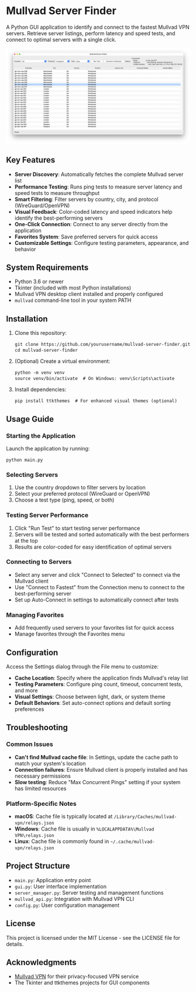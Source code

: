 # Mullvad Server Finder

A Python GUI application to identify and connect to the fastest Mullvad VPN servers. Retrieve server listings, perform latency and speed tests, and connect to optimal servers with a single click.

![Mullvad Server Finder Screenshot](Screenshot.png)

## Key Features

- **Server Discovery**: Automatically fetches the complete Mullvad server list
- **Performance Testing**: Runs ping tests to measure server latency and speed tests to measure throughput
- **Smart Filtering**: Filter servers by country, city, and protocol (WireGuard/OpenVPN)
- **Visual Feedback**: Color-coded latency and speed indicators help identify the best-performing servers
- **One-Click Connection**: Connect to any server directly from the application
- **Favorites System**: Save preferred servers for quick access
- **Customizable Settings**: Configure testing parameters, appearance, and behavior

## System Requirements

- Python 3.6 or newer
- Tkinter (included with most Python installations)
- Mullvad VPN desktop client installed and properly configured
- `mullvad` command-line tool in your system PATH

## Installation

1. Clone this repository:
   ```
   git clone https://github.com/yourusername/mullvad-server-finder.git
   cd mullvad-server-finder
   ```

2. (Optional) Create a virtual environment:
   ```
   python -m venv venv
   source venv/bin/activate  # On Windows: venv\Scripts\activate
   ```

3. Install dependencies:
   ```
   pip install ttkthemes  # For enhanced visual themes (optional)
   ```

## Usage Guide

### Starting the Application

Launch the application by running:
```
python main.py
```

### Selecting Servers

1. Use the country dropdown to filter servers by location
2. Select your preferred protocol (WireGuard or OpenVPN)
3. Choose a test type (ping, speed, or both)

### Testing Server Performance

1. Click "Run Test" to start testing server performance
2. Servers will be tested and sorted automatically with the best performers at the top
3. Results are color-coded for easy identification of optimal servers

### Connecting to Servers

- Select any server and click "Connect to Selected" to connect via the Mullvad client
- Use "Connect to Fastest" from the Connection menu to connect to the best-performing server
- Set up Auto-Connect in settings to automatically connect after tests

### Managing Favorites

- Add frequently used servers to your favorites list for quick access
- Manage favorites through the Favorites menu

## Configuration

Access the Settings dialog through the File menu to customize:

- **Cache Location**: Specify where the application finds Mullvad's relay list
- **Testing Parameters**: Configure ping count, timeout, concurrent tests, and more
- **Visual Settings**: Choose between light, dark, or system theme
- **Default Behaviors**: Set auto-connect options and default sorting preferences

## Troubleshooting

### Common Issues

- **Can't find Mullvad cache file**: In Settings, update the cache path to match your system's location
- **Connection failures**: Ensure Mullvad client is properly installed and has necessary permissions
- **Slow testing**: Reduce "Max Concurrent Pings" setting if your system has limited resources

### Platform-Specific Notes

- **macOS**: Cache file is typically located at `/Library/Caches/mullvad-vpn/relays.json`
- **Windows**: Cache file is usually in `%LOCALAPPDATA%\Mullvad VPN\relays.json`
- **Linux**: Cache file is commonly found in `~/.cache/mullvad-vpn/relays.json`

## Project Structure

- `main.py`: Application entry point
- `gui.py`: User interface implementation
- `server_manager.py`: Server testing and management functions
- `mullvad_api.py`: Integration with Mullvad VPN CLI
- `config.py`: User configuration management

## License

This project is licensed under the MIT License - see the LICENSE file for details.

## Acknowledgments

- [Mullvad VPN](https://mullvad.net/) for their privacy-focused VPN service
- The Tkinter and ttkthemes projects for GUI components